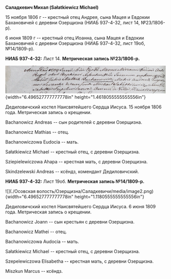 **Саладкевич Михал (Sałatkiewicz Michael)**

15 ноября 1806 г -- крестный отец Андрея, сына Мацея и Евдокии
Бахановичей с деревни Озерщизна (НИАБ 937-4-32, лист 14, №23/1806-р).

6 июня 1809 г -- крестный отец Иоанна, сына Мацея и Евдокии Бахановичей
с деревни Озерщизна (НИАБ 937-4-32, лист 19об, №14/1809-р).

**НИАБ 937-4-32:** Лист 14. **Метрическая запись №23/1806-р.**

![](./media/7e62c7ac967224aba4e9dfd9ebd22e272ac41095.png){width="6.496527777777778in"
height="1.4618055555555556in"}

Дедиловичский костел Наисвятейшего Сердца Иисуса. 15 ноября 1806 года.
Метрическая запись о крещении.

Bachanowicz Andreas -- сын родителей с деревни Озерщизна.

Bachanowicz Mathias -- отец.

Bachanowiczowa Eudocia -- мать.

Sałatkiewicz Michael -- крестный отец, с деревни Озерщизна.

Sziepielewiczowa Ahapa -- крестная мать, с деревни Озерщизна.

Skindzelewski Andreas -- ксёндз, комендант Дедиловичский.

**НИАБ 937-4-32:** Лист 19об. **Метрическая запись №14/1809-р.**

![](./Осовская волость/Озерщизна/Саладкевичи/media/image2.png){width="6.496527777777778in"
height="1.1180555555555556in"}

Дедиловичский костел Наисвятейшего Сердца Иисуса. 6 июня 1809 года.
Метрическая запись о крещении.

Bachanowicz Joann -- сын крестьян с деревни Озерщизна.

Bachanowicz Mathei -- отец.

Bachanowiczowa Audocia -- мать.

Sałatkiewicz Michael -- крестный отец, с деревни Озерщизна.

Szepelewiczowa Elisabetha -- крестная мать, с деревни Озерщизна.

Miszkun Marcus -- ксёндз.
